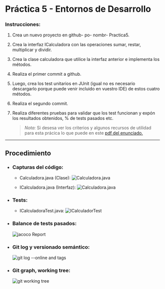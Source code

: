 # **Práctica 5 - Entornos de Desarrollo**

### Instrucciones:

1. Crea un nuevo proyecto en github- po- nombr- Practica5.
2. Crea la interfaz ICalculadora con las operaciones sumar, restar,
multiplicar y dividir.
3. Crea la clase calculadora que utilice la interfaz anterior e implementa los
métodos.
4. Realiza el primer commit a github.
5. Luego, crea los test unitarios en JUnit (igual no es necesario descargarlo
porque puede venir incluido en vuestro IDE) de estos cuatro métodos.
6. Realiza el segundo commit.
7. Realiza diferentes pruebas para validar que los test funcionan y expón
los resultados obtenidos, % de tests pasados etc.


    >*Nota:* Si desesa ver los criterios y algunos recursos de utilidad para esta prácica lo que puede en este [pdf del enunciado.](./practica5_enunciado.pdf)

---

## **Procedimiento**

- ### Capturas del código:
  
     - Calculadora.java (Clase):
   ![Calculadora.java](capturas/Calculadora.png)

     - ICalculadora.java (Interfaz):
    ![Calculadora.java](capturas/ICalculadora.png)
     
- ### Tests:
  - ICalculadoraTest.java:
  ![ICalculadorTest](capturas/ICalculadoraTest.png)

- ### Balance de tests pasados:
   ![jacoco Report](capturas/jacocoReport.png)
  
- ### Git log y versionado semántico:
  ![git log --online and tags](capturas/gitlog.png)

- ### Git graph, working tree:
  ![git working tree](capturas/gitGraph.png)
